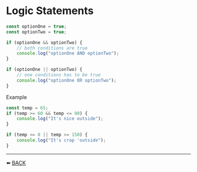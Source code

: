 # Logic Statements

```javascript
const optionOne = true;
const optionTwo = true;

if (optionOne && optionTwo) {
    // both conditions are true
    console.log("optionOne AND optionTwo");
}

if (optionOne || optionTwo) {
    // one conditions has to be true
    console.log("optionOne OR optionTwo");
}
```

Example
```javascript
const temp = 65;
if (temp >= 60 && temp <= 90) {
    console.log("It's nice outside");
}

if (temp <= 0 || temp >= 150) {
    console.log("It's crap 'outside");
}
```

---

:arrow_left: [BACK](../README.md)